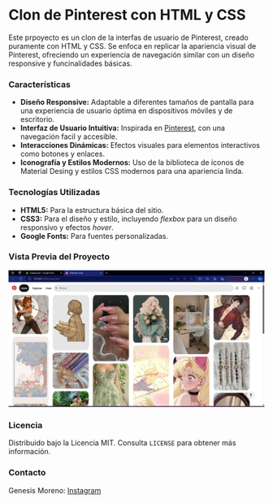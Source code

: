 # Clon de Pinterest con HTML y CSS

Este prpoyecto es un clon de la interfas de usuario de Pinterest, creado puramente con HTML y CSS. Se enfoca en replicar la apariencia visual de Pinterest, ofreciendo un experiencia de navegación similar con un diseño responsive y funcinalidades básicas.

### Características
+ **Diseño Responsive:** Adaptable a diferentes tamaños de pantalla para una experiencia de usuario óptima en dispositivos móviles y de escritorio.
+ **Interfaz de Usuario Intuitiva:** Inspirada en [Pinterest](https://mx.pinterest.com/), con una navegación facil y accesible.
+ **Interacciones Dinámicas:** Efectos visuales para elementos interactivos como botones y enlaces.
+ **Iconografía y Estilos Modernos:** Uso de la biblioteca de íconos de Material Desing y estilos CSS modernos para una apariencia linda.

### Tecnologías Utilizadas
+ **HTML5:** Para la estructura básica del sitio.
+ **CSS3:** Para el diseño y estilo, incluyendo _flexbox_ para un diseño responsivo y efectos _hover_.
+ **Google Fonts:** Para fuentes personalizadas.

### Vista Previa del Proyecto
![Demo](/IMAGENES/pinterest_screen.png)

### Licencia
Distribuido bajo la Licencia MIT. Consulta `LICENSE` para obtener más información.

### Contacto
Genesis Moreno: [Instagram](https://www.instagram.com/gene.morguez/)

